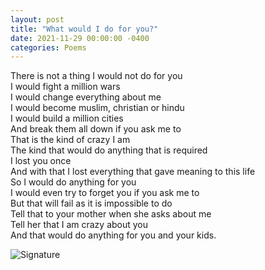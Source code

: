 ```yaml
---
layout: post
title: "What would I do for you?"
date: 2021-11-29 00:00:00 -0400
categories: Poems
---
```


There is not a thing I would not do for you <br>
I would fight a million wars <br>
I would change everything about me <br>
I would become muslim, christian or hindu <br>
I would build a million cities  <br>
And break them all down if you ask me to <br>
That is the kind of crazy I am <br>
The kind that would do anything that is required <br>
I lost you once <br>
And with that I lost everything that gave meaning to this life <br>
So I would do anything for you <br>
I would even try to forget you if you ask me to <br>
But that will fail as it is impossible to do <br>
Tell that to your mother when she asks about me <br>
Tell her that I am crazy about you <br>
And that would do anything for you and your kids. <br>

![Signature](https://robertalberto.com/ttdlmr.png)
